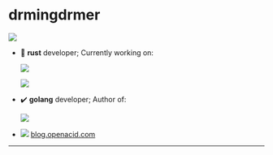 # drmingdrmer

<!--
<img align="left" src="https://github-readme-stats.vercel.app/api?theme=graywhite&username=drmingdrmer" alt="" />
-->

<!--
<img align="right" src="https://avatars.githubusercontent.com/u/80994548?s=100&v=4" alt="" />
<img align="right" src="https://avatars.githubusercontent.com/u/23625658?s=100&v=4" alt="" />
-->

<!--
![datafuselabs](https://avatars.githubusercontent.com/u/80994548?s=100&v=4)
![openacid](https://avatars.githubusercontent.com/u/23625658?s=100&v=4) 
-->

![](https://github-readme-stats.vercel.app/api?theme=vue&username=drmingdrmer)


<!--
[![Readme Card](https://github-readme-stats.vercel.app/api/pin/?username=openacid&repo=celeritasdb)](https://github.com/anuraghazra/github-readme-stats)
-->

<!--
[![Top Langs](https://github-readme-stats.vercel.app/api/top-langs/?username=drmingdrmer&langs_count=10&hide=javascript,html,vim%20script,php)](https://github.com/anuraghazra/github-readme-stats)
-->


  


- 🦀 **rust** developer; Currently working on: 

  [![](https://github-readme-stats.vercel.app/api/pin/?theme=dark&username=datafuselabs&repo=databend)](https://github.com/datafuselabs/databend)

  [![](https://github-readme-stats.vercel.app/api/pin/?theme=dark&username=datafuse-extras&repo=async-raft)](https://github.com/datafuse-extras/async-raft)

<!--
- <img align="right" src="https://github-readme-stats.vercel.app/api/pin/?theme=dark&username=datafuselabs&repo=databend" alt="" />

- x <img align="right" src="https://github-readme-stats.vercel.app/api/pin/?theme=dark&username=datafuse-extras&repo=async-raft" alt="" />
<img align="right" src="https://github-readme-stats.vercel.app/api/pin/?theme=discord_old_blurple&username=openacid&repo=slim" alt="" />
-->





- ✔️ **golang** developer; Author of: 

  [![](https://github-readme-stats.vercel.app/api/pin/?theme=discord_old_blurple&username=openacid&repo=slim)](https://github.com/openacid/slim)


- ![](https://blog.openacid.com/assets/images/favicon/favicon-16x16.png) [blog.openacid.com](https://blog.openacid.com/)

<!--
- 🐙 Research on distributed consensus algorithm: 

- 🌱 Tutuorial:

- ✏️ Skeches 
-->

<!--

- I’m an iOS developer, writer and public speaker. I'm the creator of [We Read Too](wereadtoo.com), a book resource app that features books for kids and teens with main characters of colors written by Black, Latinx, Asian and Indigenous authors. I'm currently a Leaders for Global Operation Fellow at MIT pursuing a dual degree MBA and Masters in Civil and Environmental Engineering. Previously, I worked as a Senior Software Engineer at Calm and a iOS Engineer at Slack. 

- 📱  I’m currently working on We Read Too.
- 🤓  Continually learning SwiftUI.
- 💬  Ask me about iOS development, Swift, accessibility.
- 📫  How to reach me: kaya@hey.com or Twitter [@kthomas901](twitter.com/kthomas901)
- 😄  Pronouns: she/her
- 🚴🏽‍♀️  Fun fact: I love cycling, I've done a century ride of 108 miles from Oakland to Sacramento and completed 2 triathlons.
-->

<!--
emoji list:
https://github.com/ikatyang/emoji-cheat-sheet/blob/master/README.md#animals--nature
theme list:
https://github.com/anuraghazra/github-readme-stats/blob/master/themes/README.md
-->

---

